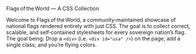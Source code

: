 Flags of the World — A CSS Collection

Welcome to Flags of the World, a community‑maintained showcase of national flags rendered entirely with just CSS.
The goal is to collect correct, scalable, and self‑contained stylesheets for every sovereign nation’s flag.  
The goal being: Drop a `<div>` (i.e. `<div id="usa" />`) on the page, add a single class, and you’re flying colors.
